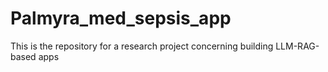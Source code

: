 # Palmyra_med_sepsis_app
 This is the repository for a research project concerning building LLM-RAG-based apps
